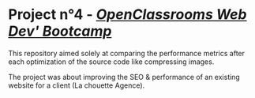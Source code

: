 # Project n°4 - *[OpenClassrooms Web Dev' Bootcamp](https://openclassrooms.com/fr/paths/141-web-developer)*

This repository aimed solely at comparing the performance metrics after each optimization of the source code like compressing images.

The project was about improving the SEO & performance of an existing website for a client (La chouette Agence). 
